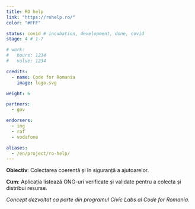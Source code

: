 ```yaml
---
title: RO help
link: "https://rohelp.ro/"
color: "#FFF"

status: covid # incubation, development, done, covid
stage: 4 # 1-7

# work:
#   hours: 1234
#   value: 1234

credits:
  - name: Code for Romania
    image: logo.svg

weight: 6

partners:
  - gov

endorsers:
  - ing
  - raf
  - vodafone

aliases:
  - /en/project/ro-help/
---
```


**Obiectiv**: Colectarea coerentă și în siguranță a ajutoarelor.

**Cum**: Aplicația listează ONG-uri verificate și validate pentru a colecta și distribui resurse. 

*Concept dezvoltat ca parte din programul Civic Labs al Code for Romania.*